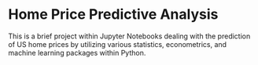 # Home Price Predictive Analysis
This is a brief project within Jupyter Notebooks dealing with the prediction of US home prices by utilizing various statistics, econometrics, and machine learning packages within Python.

